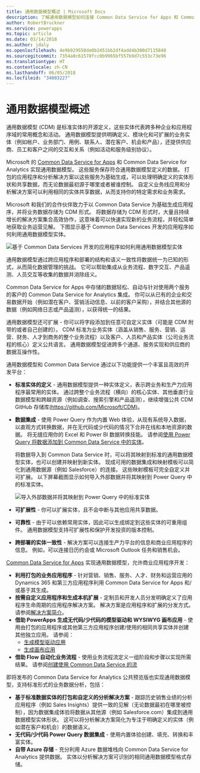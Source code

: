 ```yaml
---
title: 通用数据模型概述 | Microsoft Docs
description: 了解通用数据模型如何连接 Common Data Service for Apps 和 Common Data Service for Analytics。
author: RobertBruckner
ms.service: powerapps
ms.topic: article
ms.date: 03/14/2018
ms.author: jdaly
ms.openlocfilehash: 4e9b929558de0b2451bb2df4add4b300d7115848
ms.sourcegitcommit: 7354a0c61578fcc0b9965bf557b9d7c553c73e96
ms.translationtype: HT
ms.contentlocale: zh-CN
ms.lasthandoff: 06/05/2018
ms.locfileid: "34803227"
---
```

# <a name="common-data-model-overview"></a>通用数据模型概述

通用数据模型 (CDM) 是标准实体的开源定义，这些实体代表跨多种企业和应用程序域的常用概念和活动。 通用数据模型提供明确定义、模块化和可扩展的业务实体（例如帐户、业务部门、用例、联系人、潜在客户、机会和产品），还提供供应商、员工和客户之间的交互和关系（例如活动和服务级别协议）。 

Microsoft 的 [Common Data Service for Apps](../maker/common-data-service/data-platform-intro.md) 和 Common Data Service for Analytics <!-- TODO add link when available  --> 实现通用数据模型。 这些服务保存符合通用数据模型定义的数据。 打包的应用程序和分析解决方案以这些服务为基础生成，可以处理明确定义的实体形状和共享数据，而无论数据最初源于哪里或者被谁控制。 自定义业务线应用和分析解决方案可以利用相同的实体共享数据，从而支持你的特定需求和业务需求。 

Microsoft 和我们的合作伙伴致力于以 Common Data Service 为基础生成应用程序，并将业务数据存储为 CDM 形式。 将数据存储为 CDM 形式时，大量且持续增长的解决方案集合高效协作，这意味着可以快速实现新的业务流程，并轻松简单地获取业务运营见解。 下图显示基于 Common Data Services 开发的应用程序如何利用通用数据模型实体。

![基于 Common Data Services 开发的应用程序如何利用通用数据模型实体](media/cdm-overview.png)

通用数据模型通过跨应用程序和部署的结构和语义一致性将数据统一为已知的形式，从而简化数据管理的挑战。 它可以帮助集成从业务流程、数字交互、产品遥测、人员交互等收集的数据并消除歧义。 

Common Data Service for Apps 中存储的数据轻松、自动与针对使用两个服务的客户的 Common Data Service for Analytics 集成。 你可以从已有的企业和交易数据开始（例如潜在客户、营销活动信息、以前的客户采购），并结合其他源的数据（例如网络日志或产品遥测），以获得统一的结果。

通用数据模型还可扩展 - 你可以将字段添加到任意可自定义实体（可能是 CDM 附带的或者自己创建的）。 CDM 标准为业务实体（涵盖从销售、服务、营销、运营、财务、人才到商务的整个业务流程）以及客户、人员和产品实体（公司业务流程的核心）定义公共语言。 通用数据模型促进跨多个通道、服务实现和供应商的数据互操作性。

通用数据模型和 Common Data Service 通过以下功能提供一个丰富且高效的开发平台：

- **标准实体的定义** - 通用数据模型提供一种实体定义，表示跨业务和生产力应用程序最常用的实体。 通过跨整个业务流程（横向）的核心实体、其他垂直行业数据模型和跨越资源（例如调查、搜索引擎和产品遥测），继续增强公共 CDM GitHub 存储库[(https://github.com/Microsoft/CDM)](https://github.com/Microsoft/CDM)。
- **数据集成** - 使用 Power Query 作为内置 Web 体验，从现有系统导入数据，以直观方式转换数据，并在无代码或少代码的情况下合并在线和本地资源的数据。 将无缝应用你的 Excel 和 Power BI 数据转换技能。 请参阅[使用 Power Query 将数据添加到 Common Data Service 中的实体](../maker/common-data-service/data-platform-cds-newentity-pq.md)。
    
    将数据导入到 Common Data Service 时，可以将其映射到标准的通用数据模型实体，也可以创建并映射到新实体。 现成可用的数据集成和映射模板可以简化到通用数据源（例如 Salesforce）的连接。 这些映射模板可完全自定义并可扩展。 以下屏幕截图显示如何导入外部数据并将其映射到 Power Query 中的标准实体。 
    
    ![导入外部数据并将其映射到 Power Query 中的标准实体 ](media/cdm-mapping-entities.png)<br />

- **可扩展性** - 你可以扩展实体，且不会中断与其他应用共享数据。
- **可靠性** - 由于可以依赖常用实体，因此可以生成绑定到这些实体的可重用组件。 通用数据模型支持可扩展性和保护开发投资的版本控制。
- **跨部署的实体一致性** - 解决方案可以连接生产力平台的信息和商业应用程序的信息。 例如，可以连接日历约会或 Microsoft Outlook 任务和销售机会。 

[Common Data Service for Apps](../maker/common-data-service/data-platform-intro.md) 实现通用数据模型，允许商业应用程序开发：

- **利用打包的业务应用程序** - 针对营销、销售、服务、人才、财务和运营应用的 Dynamics 365 和第三方应用程序利用 Common Data Service for Apps 和/或基于其生成。
- **按需自定义应用程序和生成本机扩展** - 定制员和开发人员分发明确定义了应用程序生命周期的应用程序解决方案。 解决方案是应用程序和扩展的分发方式。 请参阅[解决方案简介](../developer/common-data-service/introduction-solutions.md)。
- **借助 PowerApps 生成无代码/少代码的模型驱动和 WYSIWYG 画布应用** - 使用由打包的应用程序或其他第三方应用程序创建/使用的相同共享实体并创建其他独立应用。 请参阅： 
    - [生成模型驱动应用](../maker/model-driven-apps/model-driven-app-overview.md)
    - [生成画布应用](../maker/canvas-apps/getting-started.md) 
- **借助 Flow 自动化业务流程** - 使用业务流程流定义一组阶段和步骤以实现所需结果。 请参阅[创建使用 Common Data Service 的流](/flow/common-data-model-intro)
 
即将发布的 Common Data Service for Analytics<!-- TODO add link when available  --> 公共预览版也实现通用数据模型，支持标准形式的业务数据分析，包括：

- **基于标准数据实体的打包和自定义的分析解决方案** - 跟踪历史销售业绩的分析应用程序（例如 Sales Insights）提供一致的见解（无论数据最初在哪里被控制），因为数据集成体验将数据从其他源（例如 Salesforce.com）集成到通用数据模型实体形状。 这可以将分析解决方案简化为专注于明确定义的实体（例如潜在客户和机会）的数据语义。
- **无代码/少代码 Power Query 数据集成** - 使用内置体验创建、填充、转换和丰富实体。 
- **自带 Azure 存储** - 充分利用 Azure 数据堆栈向 Common Data Service for Analytics 提供数据。 实体以分析解决方案可识别的相同通用数据模型格式存储。

